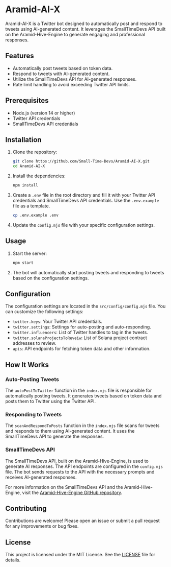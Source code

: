 # Aramid-AI-X

Aramid-AI-X is a Twitter bot designed to automatically post and respond to tweets using AI-generated content. It leverages the SmallTimeDevs API built on the Aramid-Hive-Engine to generate engaging and professional responses.

## Features

- Automatically post tweets based on token data.
- Respond to tweets with AI-generated content.
- Utilize the SmallTimeDevs API for AI-generated responses.
- Rate limit handling to avoid exceeding Twitter API limits.

## Prerequisites

- Node.js (version 14 or higher)
- Twitter API credentials
- SmallTimeDevs API credentials

## Installation

1. Clone the repository:

    ```bash
    git clone https://github.com/Small-Time-Devs/Aramid-AI-X.git
    cd Aramid-AI-X
    ```

2. Install the dependencies:

    ```bash
    npm install
    ```

3. Create a `.env` file in the root directory and fill it with your Twitter API credentials and SmallTimeDevs API credentials. Use the `.env.example` file as a template.

    ```bash
    cp .env.example .env
    ```

4. Update the `config.mjs` file with your specific configuration settings.

## Usage

1. Start the server:

    ```bash
    npm start
    ```

2. The bot will automatically start posting tweets and responding to tweets based on the configuration settings.

## Configuration

The configuration settings are located in the `src/config/config.mjs` file. You can customize the following settings:

- `twitter.keys`: Your Twitter API credentials.
- `twitter.settings`: Settings for auto-posting and auto-responding.
- `twitter.influencers`: List of Twitter handles to tag in the tweets.
- `twitter.solanaProjectsToReveiw`: List of Solana project contract addresses to review.
- `apis`: API endpoints for fetching token data and other information.

## How It Works

### Auto-Posting Tweets

The `autoPostToTwitter` function in the `index.mjs` file is responsible for automatically posting tweets. It generates tweets based on token data and posts them to Twitter using the Twitter API.

### Responding to Tweets

The `scanAndRespondToPosts` function in the `index.mjs` file scans for tweets and responds to them using AI-generated content. It uses the SmallTimeDevs API to generate the responses.

### SmallTimeDevs API

The SmallTimeDevs API, built on the Aramid-Hive-Engine, is used to generate AI responses. The API endpoints are configured in the `config.mjs` file. The bot sends requests to the API with the necessary prompts and receives AI-generated responses.

For more information on the SmallTimeDevs API and the Aramid-Hive-Engine, visit the [Aramid-Hive-Engine GitHub repository](https://github.com/Small-Time-Devs/Aramid-Hive-Engine).

## Contributing

Contributions are welcome! Please open an issue or submit a pull request for any improvements or bug fixes.

## License

This project is licensed under the MIT License. See the [LICENSE](LICENSE) file for details.